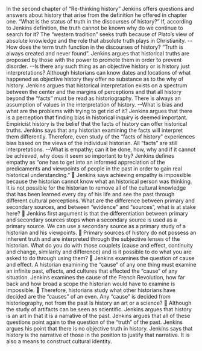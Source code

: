 In the second chapter of “Re-thinking history” Jenkins offers questions and answers about history that arise from the definition he offered in chapter one. “What is the status of truth in the discourses of history?” 
If, according to Jenkins definition, the truth cannot be known why do we continue to search for it?
  The “western tradition” seeks truth because of Plato’s view of absolute knowledge and the role that absolute truth plays in Christianity.
--How does the term truth function in the discourses of history? “Truth is always created and never found”. Jenkins argues that historical truths are proposed by those with the power to promote them in order to prevent disorder.
--Is there any such thing as an objective history or is history just interpretations? Although historians can know dates and locations of what happened as objective history they offer no substance as to the why of history. Jenkins argues that historical interpretation exists on a spectrum between the center and the margins of perceptions and that all history beyond the “facts” must be read as historiography. There is always an assumption of values in the interpretation of history.
--What is bias and what are the problems with trying to get rid of it? Jenkins argues that there is a perception that finding bias in historical inquiry is deemed important. Empiricist history is the belief that the facts of history can offer historical truths. Jenkins says that any historian examining the facts will interpret them differently. Therefore, even study of the “facts of history” experiences bias based on the views of the individual historian. All “facts” are still interpretations. 
--What is empathy; can it be done, how, why and if it cannot be achieved, why does it seem so important to try? Jenkins defines empathy as “one has to get into an informed appreciation of the predicaments and viewpoints of people in the past in order to gain real historical understanding.”
	Jenkins says achieving empathy is impossible because the historian cannot know what an historical person was thinking. It is not possible for the historian to remove all of the cultural knowledge that has been learned every day of his life and see the past through different cultural perceptions. 
What are the difference between primary and secondary sources, and between “evidence” and “sources”, what is at stake here?
	Jenkins first argument is that the differentiation between primary and secondary sources stops when a secondary source is used as a primary source. We can use a secondary source as a primary study of a historian and his viewpoints. 
	Primary sources of history do not possess an inherent truth and are interpreted through the subjective lenses of the historian. 
What do you do with those couplets (cause and effect, continuity and change, similarity and difference) and is it possible to do what you are asked to do through using them? 
	Jenkins examines the question of cause and effect. A historian examining the “cause” of any one thing must examine an infinite past, effects, and cultures that effected the “cause” of any situation. Jenkins examines the cause of the French Revolution, how far back and how broad a scope the historian would have to examine is impossible. 
	Therefore, historians study what other historians have decided are the “causes” of an even. Any “cause” is decided from historiography, not from the past
Is history an art or a science?
	Although the study of artifacts can be seen as scientific. Jenkins argues that history is an art in that it is a narrative of the past. 
Jenkins argues that all of these questions point again to the question of the “truth” of the past.  Jenkins argues his point that there is no objective truth in history. Jenkins says that history is the narrative of those in the position to justify that narrative. It is also a means to construct cultural identity.
